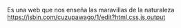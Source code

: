 Es una web que nos enseña las maravillas de la naturaleza
https://jsbin.com/cuzupawago/1/edit?html,css,js,output
